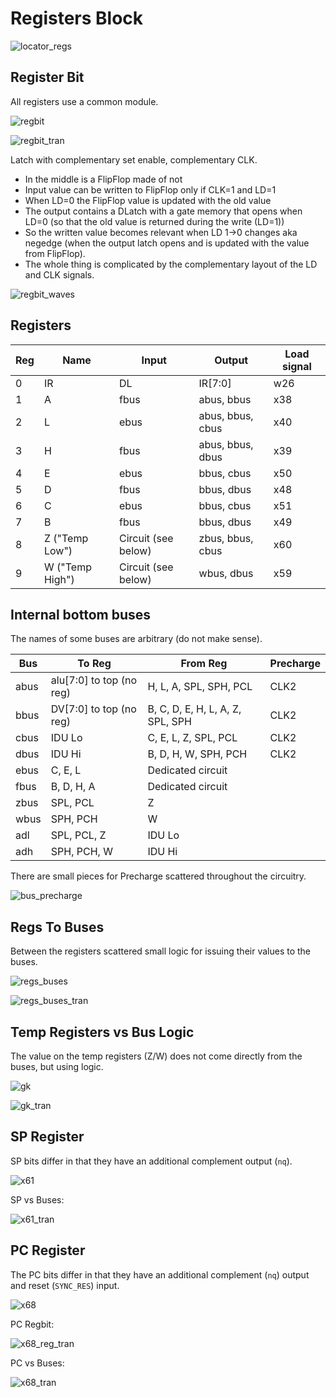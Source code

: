 # Registers Block

![locator_regs](/imgstore/locator_regs.png)

## Register Bit

All registers use a common module.

![regbit](/imgstore/modules/regbit.jpg)

![regbit_tran](/imgstore/modules/regbit_tran.jpg)

Latch with complementary set enable, complementary CLK.

- In the middle is a FlipFlop made of not
- Input value can be written to FlipFlop only if CLK=1 and LD=1
- When LD=0 the FlipFlop value is updated with the old value
- The output contains a DLatch with a gate memory that opens when LD=0 (so that the old value is returned during the write (LD=1))
- So the written value becomes relevant when LD 1->0 changes aka negedge (when the output latch opens and is updated with the value from FlipFlop).
- The whole thing is complicated by the complementary layout of the LD and CLK signals.

![regbit_waves](/imgstore/modules/regbit_waves.jpg)

## Registers

|Reg|Name|Input|Output|Load signal|
|---|---|---|---|---|
|0|IR|DL|IR\[7:0\]|w26|
|1|A|fbus|abus, bbus|x38|
|2|L|ebus|abus, bbus, cbus|x40|
|3|H|fbus|abus, bbus, dbus|x39|
|4|E|ebus|bbus, cbus|x50|
|5|D|fbus|bbus, dbus|x48|
|6|C|ebus|bbus, cbus|x51|
|7|B|fbus|bbus, dbus|x49|
|8|Z ("Temp Low")|Circuit (see below)|zbus, bbus, cbus|x60|
|9|W ("Temp High")|Circuit (see below)|wbus, dbus|x59|

## Internal bottom buses

The names of some buses are arbitrary (do not make sense).

|Bus|To Reg|From Reg|Precharge|
|---|---|---|---|
|abus|alu\[7:0\] to top (no reg)|H, L, A, SPL, SPH, PCL|CLK2|
|bbus|DV\[7:0\] to top (no reg)|B, C, D, E, H, L, A, Z, SPL, SPH|CLK2|
|cbus|IDU Lo|C, E, L, Z, SPL, PCL|CLK2|
|dbus|IDU Hi|B, D, H, W, SPH, PCH|CLK2|
|ebus|C, E, L|Dedicated circuit| |
|fbus|B, D, H, A|Dedicated circuit| |
|zbus|SPL, PCL|Z| |
|wbus|SPH, PCH|W| |
|adl|SPL, PCL, Z|IDU Lo| |
|adh|SPH, PCH, W|IDU Hi| |

There are small pieces for Precharge scattered throughout the circuitry.

![bus_precharge](/imgstore/bus_precharge.jpg)

## Regs To Buses

Between the registers scattered small logic for issuing their values to the buses.

![regs_buses](/imgstore/modules/regs_buses.jpg)

![regs_buses_tran](/imgstore/modules/regs_buses_tran.jpg)

## Temp Registers vs Bus Logic

The value on the temp registers (Z/W) does not come directly from the buses, but using logic.

![gk](/imgstore/modules/gk.jpg)

![gk_tran](/imgstore/modules/gk_tran.jpg)

## SP Register

SP bits differ in that they have an additional complement output (`nq`).

![x61](/imgstore/modules/x61.jpg)

SP vs Buses:

![x61_tran](/imgstore/modules/x61_tran.jpg)

## PC Register

The PC bits differ in that they have an additional complement (`nq`) output and reset (`SYNC_RES`) input.

![x68](/imgstore/modules/x68.jpg)

PC Regbit:

![x68_reg_tran](/imgstore/modules/x68_reg_tran.jpg)

PC vs Buses:

![x68_tran](/imgstore/modules/x68_tran.jpg)
